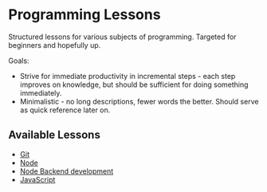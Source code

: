 # Programming Lessons
Structured lessons for various subjects of programming. Targeted for beginners and hopefully up.

Goals:
* Strive for immediate productivity in incremental steps - each step improves on knowledge, but should be sufficient for doing something immediately. 
* Minimalistic - no long descriptions, fewer words the better. Should serve as quick reference later on.


## Available Lessons

* [Git](https://github.com/VaidotasSm/programming-lessons/tree/master/git)
* [Node](https://github.com/VaidotasSm/programming-lessons/tree/master/node)
* [Node Backend development](https://github.com/VaidotasSm/programming-lessons/tree/master/node-backend)
* [JavaScript](https://github.com/VaidotasSm/programming-lessons/tree/master/javascript)


